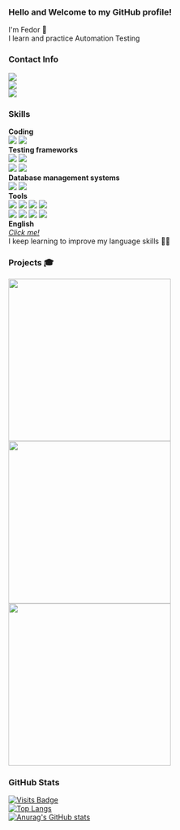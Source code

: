 ### Hello and Welcome to my GitHub profile!

I'm Fedor :adult:<br/>
I learn and practice Automation Testing


### Contact Info<br/>
<a href="mailto:parenkov.fedor@gmail.com">![](https://img.shields.io/badge/Gmail-Address-informational?style=flat&logo=gmail&logoColor=white&color=e04a3e)</a><br/>
[![](https://img.shields.io/badge/LinkedIn-Profile-informational?style=flat&logo=linkedin&logoColor=white&color=0D76A8)](https://www.linkedin.com/in/fedor-parenkov)<br/>
[![](https://img.shields.io/badge/Telegram-Account-informational?style=flat&logo=telegram&logoColor=white&color=31a2db)](https://t.me/WakeUpTheo)<br/>
 


### Skills<br/>
**Coding**<br/>
[<img src="https://img.shields.io/badge/Code-Java-informational?style=flat&logo=java&logoColor=white&color=7cf8bc" />](https://www.java.com/) [<img src="https://img.shields.io/badge/Code-Python-informational?style=flat&logo=python&logoColor=white&color=7cf8bc" />](https://www.python.org/)<br/>
**Testing frameworks**<br/>
[<img src="https://img.shields.io/badge/Test-Selenide-informational?style=flat&logo=&logoColor=white&color=ffafbf" />](https://selenide.org/) [<img src="https://img.shields.io/badge/Test-Selenium-informational?style=flat&logo=selenium&logoColor=white&color=ffafbf" />](https://www.selenium.dev/)<br/>
[<img src="https://img.shields.io/badge/Test-JUnit5-informational?style=flat&logo=junit5&logoColor=white&color=ffafbf" />](https://junit.org/junit5/) [<img src="https://img.shields.io/badge/Test-REST%20Assured-informational?style=flat&logo=&logoColor=white&color=ffafbf" />](https://rest-assured.io/)<br/>
**Database management systems**<br/>
[<img src="https://img.shields.io/badge/Database-Microsoft%20SQL%20Server-informational?style=flat&logo=microsoftsqlserver&logoColor=white&color=e9c4f8" />](https://www.microsoft.com/en-us/sql-server/) [<img src="https://img.shields.io/badge/Database-PostgreSQL-informational?style=flat&logo=postgresql&logoColor=white&color=e9c4f8" />](https://www.postgresql.org/)<br/>
**Tools**<br/>
[<img src="https://img.shields.io/badge/Tool-Git-informational?style=flat&logo=git&logoColor=white&color=ffffaf" />](https://git-scm.com/) [<img src="https://img.shields.io/badge/Tool-Jenkins-informational?style=flat&logo=jenkins&logoColor=white&color=ffffaf" />](https://www.jenkins.io/) [<img src="https://img.shields.io/badge/Tool-Allure%20Report-informational?style=flat&logo=&logoColor=white&color=ffffaf" />](https://docs.qameta.io/allure/) [<img src="https://img.shields.io/badge/Tool-Allure%20TestOps-informational?style=flat&logo=&logoColor=white&color=ffffaf" /><br/>](https://docs.qameta.io/allure-testops/) [<img src="https://img.shields.io/badge/Tool-Postman-informational?style=flat&logo=postman&logoColor=white&color=ffffaf" />](https://www.postman.com/) [<img src="https://img.shields.io/badge/Tool-SoapUI-informational?style=flat&logo=&logoColor=white&color=ffffaf" />](https://www.soapui.org/) [<img src="https://img.shields.io/badge/Tool-JMeter-informational?style=flat&logo=&logoColor=white&color=ffffaf" />](https://jmeter.apache.org/) [<img src="https://img.shields.io/badge/Tool-Fiddler-informational?style=flat&logo=&logoColor=white&color=ffffaf" />](https://www.telerik.com/fiddler)<br/>
**English**<br/>
[*Click me!*](https://www.efset.org/cert/d2MGwU)<br/>
I keep learning to improve my language skills :man_student:


### Projects :mortar_board:<br/>

<a href="https://github.com/WakeUpTheo/tezis-doc"><img width="320" src="https://denvercoder1-github-readme-stats.vercel.app/api/pin/?username=WakeUpTheo&repo=tezis-doc&title_color=206BA3&icon_color=674EA7&text_color=444444&bg_color=FFFFFF&border_color=444444&show_icons=true"></a>
<a href="https://github.com/WakeUpTheo/mobile-Wiki"><img width="320" src="https://denvercoder1-github-readme-stats.vercel.app/api/pin/?username=WakeUpTheo&repo=mobile-Wiki&title_color=206BA3&icon_color=674EA7&text_color=444444&bg_color=FFFFFF&border_color=444444&show_icons=true"></a>
<a href="https://github.com/WakeUpTheo/rest-assured"><img width="320" src="https://denvercoder1-github-readme-stats.vercel.app/api/pin/?username=WakeUpTheo&repo=rest-assured&title_color=206BA3&icon_color=674EA7&text_color=444444&bg_color=FFFFFF&border_color=444444&show_icons=true"></a>

### GitHub Stats<br/>
[![Visits Badge](https://badges.pufler.dev/visits/WakeUpTheo/WakeUpTheo)](https://github.com/WakeUpTheo)<br/>
[![Top Langs](https://github-readme-stats.vercel.app/api/top-langs/?username=WakeUpTheo&layout=compact)](https://github.com/WakeUpTheo?tab=repositories)<br/>
[![Anurag's GitHub stats](https://github-readme-stats.vercel.app/api?username=WakeUpTheo&show_icons=true&theme=cobalt&title_color=cce2ff&icon_color=ffffaf)](https://github.com/WakeUpTheo)
